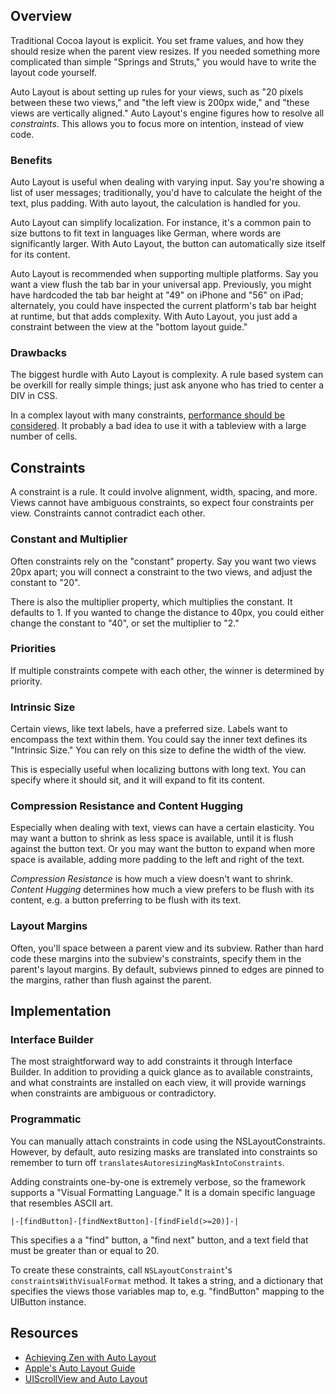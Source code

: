 ## Overview

Traditional Cocoa layout is explicit. You set frame values, and how they should resize when the parent view resizes. If you needed something more complicated than simple "Springs and Struts," you would have to write the layout code yourself.

Auto Layout is about setting up rules for your views, such as "20 pixels between these two views," and "the left view is 200px wide," and "these views are vertically aligned." Auto Layout's engine figures how to resolve all *constraints*. This allows you to focus more on intention, instead of view code.

### Benefits

Auto Layout is useful when dealing with varying input. Say you're showing a list of user messages; traditionally, you'd have to calculate the height of the text, plus padding. With auto layout, the calculation is handled for you.

Auto Layout can simplify localization. For instance, it's a common pain to size buttons to fit text in languages like German, where words are significantly larger. With Auto Layout, the button can automatically size itself for its content.

Auto Layout is recommended when supporting multiple platforms. Say you want a view flush the tab bar in your universal app. Previously, you might have hardcoded the tab bar height at "49" on iPhone and "56" on iPad; alternately, you could have inspected the current platform's tab bar height at runtime, but that adds complexity. With Auto Layout, you just add a constraint between the view at the "bottom layout guide."

### Drawbacks

The biggest hurdle with Auto Layout is complexity. A rule based system can be overkill for really simple things; just ask anyone who has tried to center a DIV in CSS.

In a complex layout with many constraints, [performance should be considered](http://floriankugler.com/blog/2013/4/21/auto-layout-performance-on-ios). It probably a bad idea to use it with a tableview with a large number of cells.

## Constraints

A constraint is a rule. It could involve alignment, width, spacing, and more. Views cannot have ambiguous constraints, so expect four constraints per view. Constraints cannot contradict each other.

### Constant and Multiplier

Often constraints rely on the "constant" property. Say you want two views 20px apart; you will connect a constraint to the two views, and adjust the constant to "20".

There is also the multiplier property, which multiplies the constant. It defaults to 1. If you wanted to change the distance to 40px, you could either change the constant to "40", or set the multiplier to "2."

### Priorities

If multiple constraints compete with each other, the winner is determined by priority.

### Intrinsic Size

Certain views, like text labels, have a preferred size. Labels want to encompass the text within them. You could say the inner text defines its "Intrinsic Size." You can rely on this size to define the width of the view.

This is especially useful when localizing buttons with long text. You can specify where it should sit, and it will expand to fit its content.

### Compression Resistance and Content Hugging

Especially when dealing with text, views can have a certain elasticity. You may want a button to shrink as less space is available, until it is flush against the button text. Or you may want the button to expand when more space is available, adding more padding to the left and right of the text.

*Compression Resistance* is how much a view doesn't want to shrink. *Content Hugging* determines how much a view prefers to be flush with its content, e.g. a button preferring to be flush with its text.

### Layout Margins

Often, you'll space between a parent view and its subview. Rather than hard code these margins into the subview's constraints, specify them in the parent's layout margins. By default, subviews pinned to edges are pinned to the margins, rather than flush against the parent.

## Implementation

### Interface Builder

The most straightforward way to add constraints it through Interface Builder. In addition to providing a quick glance as to available constraints, and what constraints are installed on each view, it will provide warnings when constraints are ambiguous or contradictory.

### Programmatic

You can manually attach constraints in code using the NSLayoutConstraints. However, by default, auto resizing masks are translated into constraints so remember to turn off `translatesAutoresizingMaskIntoConstraints`.

Adding constraints one-by-one is extremely verbose, so the framework supports a "Visual Formatting Language." It is a domain specific language that resembles ASCII art. 

```
|-[findButton]-[findNextButton]-[findField(>=20)]-|
```

This specifies a a "find" button, a "find next" button, and a text field that must be greater than or equal to 20.

To create these constraints, call `NSLayoutConstraint`'s `constraintsWithVisualFormat` method. It takes a string, and a dictionary that specifies the views those variables map to, e.g. "findButton" mapping to the UIButton instance.

## Resources

* [Achieving Zen with Auto Layout](http://vimeopro.com/360conferences/360idev-2013/video/75232527)
* [Apple's Auto Layout Guide](https://developer.apple.com/library/ios/documentation/userexperience/conceptual/AutolayoutPG/Introduction/Introduction.html)
* [UIScrollView and Auto Layout](https://developer.apple.com/library/ios/technotes/tn2154/_index.html)
